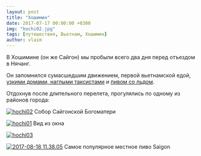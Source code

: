 ```yaml
---
layout: post
title: "Хошимин"
date: 2017-07-17 00:00:00 +0300
img: "hochi02.jpg"
tags: [путешествия, Вьетнам, Хошимин]
author: vlaim
---
```


В Хошимине (он же Сайгон) мы пробыли всего два дня перед отъездом в Нячанг.

Он запомнился сумасшедшим движением, первой вьетнамской едой, [узкими домами, наглыми таксистами](https://t.me/vietnotes/10) и [пивом со льдом](https://t.me/vietnotes/12).

Отдохнув после длительного перелета, прогулялись по одному из районов города:

[![hochi02](/blog/assets/img/hochi02.jpg)](/blog/assets/img/hochi02.jpg) Собор Сайгонской Богоматери

[![hochi01](/blog/assets/img/hochi01.jpg)](/blog/assets/img/hochi01.jpg) Вид из окна

[![hochi03](/blog/assets/img/hochi03.jpg)](/blog/assets/img/hochi03.jpg)

[![2017-08-18 11.38.05](/blog/assets/img/2017-08-18-11.38.05.jpg)](/blog/assets/img/2017-08-18-11.38.05.jpg) Самое популярное местное пиво Saigon